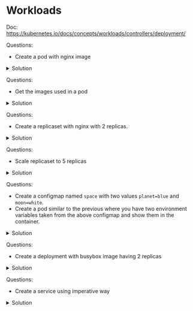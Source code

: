 # Workloads  

Doc: https://kubernetes.io/docs/concepts/workloads/controllers/deployment/

Questions:
- Create a pod with nginx image

<details><summary>Solution</summary>
<p>

```bash
# Create the namespace first
kubectl run nginx --image=nginx
```
</p>
</details>

Questions:
- Get the images used in a pod

<details><summary>Solution</summary>
<p>

```bash
kubectl describe po pod_name|grep Image
```
</p>
</details>

Questions:
- Create a replicaset with nginx with 2 replicas.

<details><summary>Solution</summary>
<p>

```bash
cat rs.yaml
apiVersion: apps/v1
kind: ReplicaSet
metadata:
  name: replicaset-1
spec:
  replicas: 2
  selector:
    matchLabels:
      tier: frontend
  template:
    metadata:
      labels:
        tier: frontend
    spec:
      containers:
      - name: nginx
        image: nginx

kubectl apply -f rs.yaml
```
</p>
</details>

Questions:
- Scale replicaset to 5 replicas

<details><summary>Solution</summary>
<p>

```yaml

kubectl exec envvar -- env | grep PLANET
PLANET=blue
```

</p>
</details>

Questions:
- Create a configmap named `space` with two values `planet=blue` and `moon=white`.
- Create a pod similar to the previous where you have two environment variables taken from the above configmap and show them in the container.

<details><summary>Solution</summary>
<p>
```bash
kubectl scale rs new-replica-set --replicas=2 --record
```
</p>
</details>

Questions:
- Create a deployment with busybox image having 2 replicas

<details><summary>Solution</summary>
<p>

```bash
cat deploy.yaml
---
apiVersion: apps/v1
kind: Deployment
metadata:
  name: deployment-1
spec:
  replicas: 2
  selector:
    matchLabels:
      name: busybox
  template:
    metadata:
      labels:
        name: busybox
    spec:
      containers:
      - name: busybox-container
        image: busybox
        command:
        - sh
        - "-c"
        - echo Hello K8S! && sleep 3600
        
kubectl apply -f deploy.yaml        
```


</p>
</details>

Questions:
- Create a  service using imperative way

<details><summary>Solution</summary>
<p>


```bash
kubectl create service nodeport nginx --tcp=80:80 --node-port=30080
or
kubectl expose pod nginx --type=NodePort --port=80 --name=nginx-service

For clusterIP:
kubectl create service clusterip redis --tcp=6379:6379
or
kubectl expose pod redis --port=6379 --name redis-service
```

</p>
</details>

